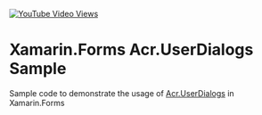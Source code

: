 [![YouTube Video Views](https://img.shields.io/youtube/views/Tu8MtPiAsX8?style=social)](https://youtu.be/Tu8MtPiAsX8)

# Xamarin.Forms Acr.UserDialogs Sample
Sample code to demonstrate the usage of [Acr.UserDialogs](https://github.com/aritchie/userdialogs/) in Xamarin.Forms
